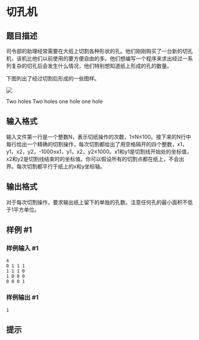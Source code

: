 # 切孔机

## 题目描述

司令部的助理经常需要在大纸上切割各种形状的孔。他们刚刚购买了一台新的切孔机，该机比他们以前使用的要方便自由的多。他们想编写一个程序来求出经过一系列复杂的切孔后会发生什么情况，他们特别想知道纸上形成的孔的数量。

下图列出了经过切割后形成的一些图样。

 ![](https://cdn.luogu.com.cn/upload/pic/95.png) 

Two holes              Two holes                     one hole                     one hole


## 输入格式

输入文件第一行是一个整数N，表示切纸操作的次数，1≤N≤100。接下来的N行中每行给出一个精确的切割操作，每次切割都给出了用空格隔开的四个整数，x1，y1，x2，y2，-1000≤x1，y1，x2，y2≤1000。x1和y1是切割线开始处的坐标值，x2和y2是切割线结束时的坐标值。你可以假设所有的切割点都在纸上，不会出界。每次切割都平行于纸上的x和y坐标轴。


## 输出格式

对于每次切割操作，要求输出纸上留下的单独的孔数。注意任何孔的最小面积不低于1平方单位。


## 样例 #1

### 样例输入 #1
```
4
0 1 1 1
1 1 1 0
1 0 0 0
0 0 0 1
```

### 样例输出 #1

```
1
```

## 提示


